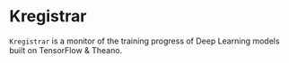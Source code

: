 # Kregistrar

`Kregistrar` is a monitor of the training progress of Deep Learning models built on TensorFlow &amp; Theano.
